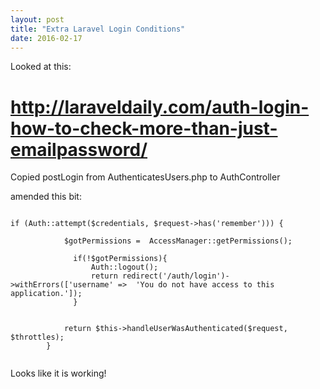 ```yaml
---
layout: post
title: "Extra Laravel Login Conditions"
date: 2016-02-17
---
```



Looked at this:

# http://laraveldaily.com/auth-login-how-to-check-more-than-just-emailpassword/

Copied postLogin from AuthenticatesUsers.php to AuthController

amended this bit:

```

if (Auth::attempt($credentials, $request->has('remember'))) {

            $gotPermissions =  AccessManager::getPermissions();

              if(!$gotPermissions){
                  Auth::logout();
                  return redirect('/auth/login')->withErrors(['username' =>  'You do not have access to this application.']);
              }


            return $this->handleUserWasAuthenticated($request, $throttles);
        }


```

Looks like it is working!



